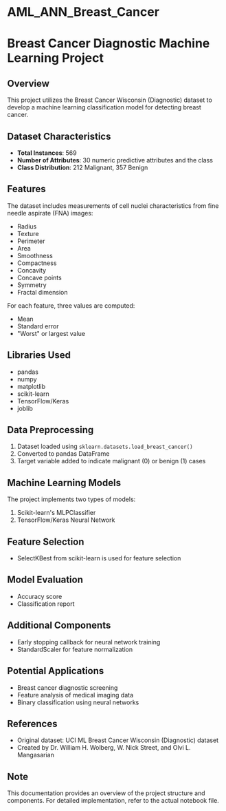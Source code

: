 # AML_ANN_Breast_Cancer

# Breast Cancer Diagnostic Machine Learning Project

## Overview
This project utilizes the Breast Cancer Wisconsin (Diagnostic) dataset to develop a machine learning classification model for detecting breast cancer.

## Dataset Characteristics
- **Total Instances**: 569
- **Number of Attributes**: 30 numeric predictive attributes and the class
- **Class Distribution**: 212 Malignant, 357 Benign

## Features
The dataset includes measurements of cell nuclei characteristics from fine needle aspirate (FNA) images:
- Radius
- Texture
- Perimeter
- Area
- Smoothness
- Compactness
- Concavity
- Concave points
- Symmetry
- Fractal dimension

For each feature, three values are computed:
- Mean
- Standard error
- "Worst" or largest value

## Libraries Used
- pandas
- numpy
- matplotlib
- scikit-learn
- TensorFlow/Keras
- joblib

## Data Preprocessing
1. Dataset loaded using `sklearn.datasets.load_breast_cancer()`
2. Converted to pandas DataFrame
3. Target variable added to indicate malignant (0) or benign (1) cases

## Machine Learning Models
The project implements two types of models:
1. Scikit-learn's MLPClassifier
2. TensorFlow/Keras Neural Network

## Feature Selection
- SelectKBest from scikit-learn is used for feature selection

## Model Evaluation
- Accuracy score
- Classification report

## Additional Components
- Early stopping callback for neural network training
- StandardScaler for feature normalization

## Potential Applications
- Breast cancer diagnostic screening
- Feature analysis of medical imaging data
- Binary classification using neural networks

## References
- Original dataset: UCI ML Breast Cancer Wisconsin (Diagnostic) dataset
- Created by Dr. William H. Wolberg, W. Nick Street, and Olvi L. Mangasarian

## Note
This documentation provides an overview of the project structure and components. For detailed implementation, refer to the actual notebook file.
